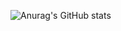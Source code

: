 ![Anurag's GitHub stats](https://github-readme-stats.vercel.app/api?username=minjipi&show_icons=true&theme=ayu-mirage)
